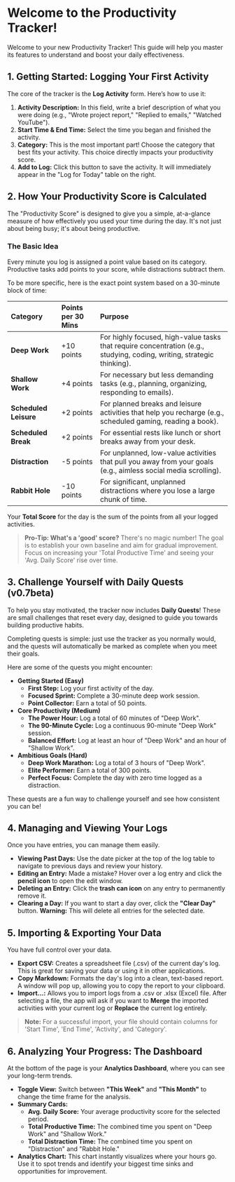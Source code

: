 # Welcome to the Productivity Tracker!

Welcome to your new Productivity Tracker! This guide will help you master its features to understand and boost your daily effectiveness.

## 1. Getting Started: Logging Your First Activity

The core of the tracker is the **Log Activity** form. Here’s how to use it:

1.  **Activity Description:** In this field, write a brief description of what you were doing (e.g., "Wrote project report," "Replied to emails," "Watched YouTube").
2.  **Start Time & End Time:** Select the time you began and finished the activity.
3.  **Category:** This is the most important part! Choose the category that best fits your activity. This choice directly impacts your productivity score.
4.  **Add to Log:** Click this button to save the activity. It will immediately appear in the "Log for Today" table on the right.

## 2. How Your Productivity Score is Calculated

The "Productivity Score" is designed to give you a simple, at-a-glance measure of how effectively you used your time during the day. It's not just about being busy; it's about being productive.

### The Basic Idea
Every minute you log is assigned a point value based on its category. Productive tasks add points to your score, while distractions subtract them.

To be more specific, here is the exact point system based on a 30-minute block of time:

| Category | Points per 30 Mins | Purpose |
| :--- | :--- | :--- |
| **Deep Work** | +10 points | For highly focused, high-value tasks that require concentration (e.g., studying, coding, writing, strategic thinking). |
| **Shallow Work** | +4 points | For necessary but less demanding tasks (e.g., planning, organizing, responding to emails). |
| **Scheduled Leisure** | +2 points | For planned breaks and leisure activities that help you recharge (e.g., scheduled gaming, reading a book). |
| **Scheduled Break** | +2 points | For essential rests like lunch or short breaks away from your desk. |
| **Distraction** | -5 points | For unplanned, low-value activities that pull you away from your goals (e.g., aimless social media scrolling). |
| **Rabbit Hole** | -10 points | For significant, unplanned distractions where you lose a large chunk of time. |

Your **Total Score** for the day is the sum of the points from all your logged activities.

> **Pro-Tip: What's a 'good' score?**
> There's no magic number! The goal is to establish your own baseline and aim for gradual improvement. Focus on increasing your 'Total Productive Time' and seeing your 'Avg. Daily Score' rise over time.

## 3. Challenge Yourself with Daily Quests (v0.7beta)

To help you stay motivated, the tracker now includes **Daily Quests**! These are small challenges that reset every day, designed to guide you towards building productive habits.

Completing quests is simple: just use the tracker as you normally would, and the quests will automatically be marked as complete when you meet their goals.

Here are some of the quests you might encounter:

*   **Getting Started (Easy)**
    *   **First Step:** Log your first activity of the day.
    *   **Focused Sprint:** Complete a 30-minute deep work session.
    *   **Point Collector:** Earn a total of 50 points.
*   **Core Productivity (Medium)**
    *   **The Power Hour:** Log a total of 60 minutes of "Deep Work".
    *   **The 90-Minute Cycle:** Log a continuous 90-minute "Deep Work" session.
    *   **Balanced Effort:** Log at least an hour of "Deep Work" and an hour of "Shallow Work".
*   **Ambitious Goals (Hard)**
    *   **Deep Work Marathon:** Log a total of 3 hours of "Deep Work".
    *   **Elite Performer:** Earn a total of 300 points.
    *   **Perfect Focus:** Complete the day with zero time logged as a distraction.

These quests are a fun way to challenge yourself and see how consistent you can be!

## 4. Managing and Viewing Your Logs

Once you have entries, you can manage them easily.

*   **Viewing Past Days:** Use the date picker at the top of the log table to navigate to previous days and review your history.
*   **Editing an Entry:** Made a mistake? Hover over a log entry and click the **pencil icon** to open the edit window.
*   **Deleting an Entry:** Click the **trash can icon** on any entry to permanently remove it.
*   **Clearing a Day:** If you want to start a day over, click the **"Clear Day"** button. **Warning:** This will delete all entries for the selected date.

## 5. Importing & Exporting Your Data

You have full control over your data.

*   **Export CSV:** Creates a spreadsheet file (.csv) of the current day's log. This is great for saving your data or using it in other applications.
*   **Copy Markdown:** Formats the day's log into a clean, text-based report. A window will pop up, allowing you to copy the report to your clipboard.
*   **Import...:** Allows you to import logs from a .csv or .xlsx (Excel) file. After selecting a file, the app will ask if you want to **Merge** the imported activities with your current log or **Replace** the current log entirely.

> **Note:** For a successful import, your file should contain columns for 'Start Time', 'End Time', 'Activity', and 'Category'.

## 6. Analyzing Your Progress: The Dashboard

At the bottom of the page is your **Analytics Dashboard**, where you can see your long-term trends.

*   **Toggle View:** Switch between **"This Week"** and **"This Month"** to change the time frame for the analysis.
*   **Summary Cards:**
    *   **Avg. Daily Score:** Your average productivity score for the selected period.
    *   **Total Productive Time:** The combined time you spent on "Deep Work" and "Shallow Work."
    *   **Total Distraction Time:** The combined time you spent on "Distraction" and "Rabbit Hole."
*   **Analytics Chart:** This chart instantly visualizes where your hours go. Use it to spot trends and identify your biggest time sinks and opportunities for improvement.
